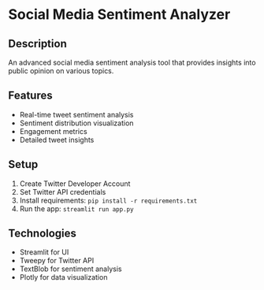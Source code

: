 # Social Media Sentiment Analyzer

## Description
An advanced social media sentiment analysis tool that provides insights into public opinion on various topics.

## Features
- Real-time tweet sentiment analysis
- Sentiment distribution visualization
- Engagement metrics
- Detailed tweet insights

## Setup
1. Create Twitter Developer Account
2. Set Twitter API credentials
3. Install requirements: `pip install -r requirements.txt`
4. Run the app: `streamlit run app.py`

## Technologies
- Streamlit for UI
- Tweepy for Twitter API
- TextBlob for sentiment analysis
- Plotly for data visualization
